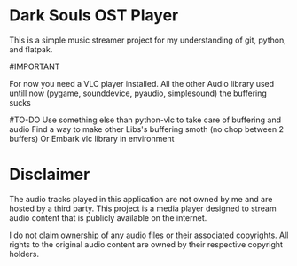# Dark Souls OST Player
This is a simple music streamer project for my understanding of git, python, and flatpak.


#IMPORTANT

For now you need a VLC player installed.
All the other Audio library used untill now (pygame, sounddevice, pyaudio, simplesound) the buffering sucks

#TO-DO
Use something else than python-vlc to take care of buffering and audio Find a way to make other Libs's buffering smoth (no chop between 2 buffers)
Or
Embark vlc library in environment


# Disclaimer

The audio tracks played in this application are not owned by me and are hosted by a third party. This project is a media player designed to stream audio content that is publicly available on the internet. 

I do not claim ownership of any audio files or their associated copyrights. All rights to the original audio content are owned by their respective copyright holders. 


